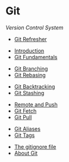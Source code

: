 # Git

_Version Control System_

- [Git Refresher](./git-refresher.md)

<div></div>

- [Introduction](./git-intro.md)
- [Git Fundamentals](./git-fundamentals.md)

<div></div>

- [Git Branching](./git-branching.md)
- [Git Rebasing](./git-rebase.md)

<div></div>

- [Git Backtracking](./git-backtracking.md)
- [Git Stashing](./git-stashing.md)

<div></div>

- [Remote and Push](./git-remote-push.md)
- [Git Fetch](./git-fetch.md)
- [Git Pull](./git-pull.md)

<div></div>

- [Git Aliases](./git-aliases.md)
- [Git Tags](./git-tags.md)

<div></div>

- [The gitignore file](./git-ignore.md)
- [About Git](./git-about.md)
